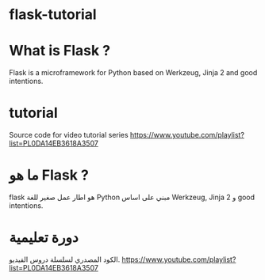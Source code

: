flask-tutorial
==============


# What is Flask ?
Flask is a microframework for Python based on Werkzeug, Jinja 2 and good intentions.

# tutorial
Source code for video tutorial series
https://www.youtube.com/playlist?list=PL0DA14EB3618A3507


# ما هو Flask ?

flask هو اطار عمل صغير للغة Python مبني على اساس Werkzeug, Jinja 2 و good intentions.

# دورة تعليمية

الكود المصدري لسلسلة دروس الفيديو.
https://www.youtube.com/playlist?list=PL0DA14EB3618A3507

